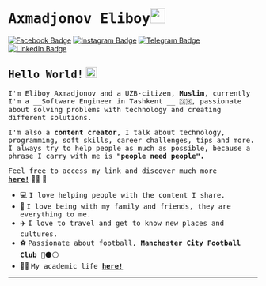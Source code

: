 # <samp>Axmadjonov Eliboy</samp><img src="https://github.com/AxmadjonovEliboy/AxmadjonovEliboy/blob/master/assets/mario_hello_big.gif" width="30px" height="30px">

[![Facebook Badge](https://img.shields.io/badge/Facebook-%23E4405F.svg?&style=flat-square&logo=faceebook&logoColor=white&color=071A2C&link=https://www.facebook.com/AxmadjonovEliboy/)](https://www.facebook.com/AxmadjonovEliboy)
[![Instagram Badge](https://img.shields.io/badge/Instagram-%23E4405F.svg?&style=flat-square&logo=instagram&logoColor=white&color=071A2C&link=https://www.instagram.com/axmadjonov_eliboy)](https://www.instagram.com/axmadjonov_eliboy)
[![Telegram Badge](https://img.shields.io/badge/Telegram-%23E4405F.svg?&style=flat-square&logo=Telegram&logoColor=white&color=071A2C&link=https://t.me/@Eliboy_06)](https://t.me/Eliboy_06)
[![LinkedIn Badge](https://img.shields.io/badge/LinkedIn-%23E4405F.svg?&style=flat-square&logo=linkedin&logoColor=white&color=071A2C&link=linkedin.com/in/eliboy-axmadjonov-292914230)](linkedin.com/in/eliboy-axmadjonov-292914230)

## <samp>Hello World!</samp> <img src="https://github.com/AxmadjonovEliboy/AxmadjonovEliboy/blob/master/assets/earth.gif" width="22px" height="22px">

<samp>I'm Eliboy Axmadjonov and a UZB-citizen, __Muslim__, currently I'm a __Software Engineer in Tashkent __ 🇬🇧, passionate about solving problems with technology and creating different solutions.

<samp>I'm also a __content creator__, I talk about technology, programming, soft skills, career challenges, tips and more. I always try to help people as much as possible, because a phrase I carry with me is __"people need people".__</samp>

<samp>Feel free to access my link and discover much more [__here!__](https://elic.uz/)</samp>&nbsp;👨‍💻&nbsp;🚀

- 💻&nbsp;<samp>I love helping people with the content I share.</samp>
- 🏡&nbsp;<samp>I love being with my family and friends, they are everything to me.</samp>
- ✈️&nbsp;<samp>I love to travel and get to know new places and cultures.</samp>
- ⚽&nbsp;<samp>Passionate about football, __Manchester City Football Club__ 🔴⚫️⚪️</samp>
- 👨‍🎓&nbsp;<samp>My academic life [__here!__](https://tuit.uz/)</samp>

---
